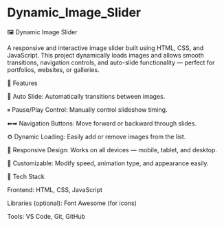# Dynamic_Image_Slider

🖼 Dynamic Image Slider

A responsive and interactive image slider built using HTML, CSS, and JavaScript. This project dynamically loads images and allows smooth transitions, navigation controls, and auto-slide functionality — perfect for portfolios, websites, or galleries.

🚀 Features

🔄 Auto Slide: Automatically transitions between images.

⏸ Pause/Play Control: Manually control slideshow timing.

⬅➡ Navigation Buttons: Move forward or backward through slides.

⚙ Dynamic Loading: Easily add or remove images from the list.

📱 Responsive Design: Works on all devices — mobile, tablet, and desktop.

🎨 Customizable: Modify speed, animation type, and appearance easily.

🧩 Tech Stack

Frontend: HTML, CSS, JavaScript

Libraries (optional): Font Awesome (for icons)

Tools: VS Code, Git, GitHub
